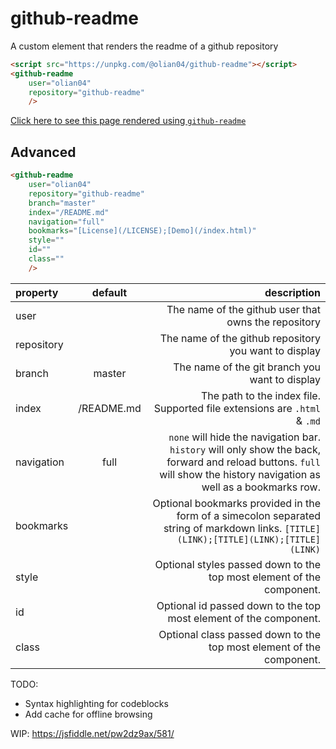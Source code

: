 # github-readme
A custom element that renders the readme of a github repository

```html
<script src="https://unpkg.com/@olian04/github-readme"></script>
<github-readme
    user="olian04"
    repository="github-readme"
    />
```

[Click here to see this page rendered using `github-readme`](https://olian04.github.io/github-readme)

## Advanced

```html
<github-readme
    user="olian04"
    repository="github-readme"
    branch="master"
    index="/README.md"
    navigation="full"
    bookmarks="[License](/LICENSE);[Demo](/index.html)"
    style=""
    id=""
    class=""
    />
```

|property | default | description|
|:-----------|:----------:|--------------:|
|user |  | The name of the github user that owns the repository|
|repository |  | The name of the github repository you want to display|
|branch | master | The name of the git branch you want to display|
|index | /README.md | The path to the index file. Supported file extensions are `.html` & `.md`|
|navigation | full | `none` will hide the navigation bar. `history` will only show the back, forward and reload buttons. `full` will show the history navigation as well as a bookmarks row.|
|bookmarks | | Optional bookmarks provided in the form of a simecolon separated string of markdown links. `[TITLE](LINK);[TITLE](LINK);[TITLE](LINK)`|
|style |  | Optional styles passed down to the top most element of the component.|
|id |  | Optional id passed down to the top most element of the component.|
|class |  | Optional class passed down to the top most element of the component.|

TODO:
* Syntax highlighting for codeblocks
* Add cache for offline browsing


WIP: https://jsfiddle.net/pw2dz9ax/581/

